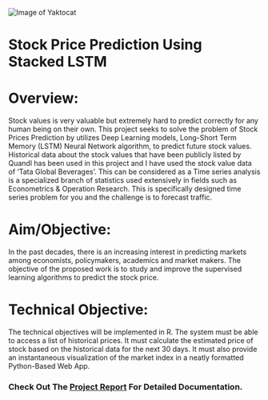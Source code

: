 ![Image of Yaktocat](https://drive.google.com/uc?export=view&id=1Xcvm9JSl5dEJ2jmxEmy-TMh_ezooPWVy)


# Stock Price Prediction Using Stacked LSTM

# Overview:
Stock values is very valuable but extremely hard to predict correctly for any human being on their own. This project seeks to solve the problem of Stock Prices Prediction by utilizes Deep Learning models, Long-Short Term Memory (LSTM) Neural Network algorithm, to predict future stock values.  Historical data about the stock values that have been publicly listed by Quandl has been used in this project and I have used the stock value data of ‘Tata Global Beverages’. This can be considered as a Time series analysis is a specialized branch of statistics used extensively in fields such as Econometrics & Operation Research. This is specifically designed time series problem for you and the challenge is to forecast traffic.


# Aim/Objective:
In the past decades, there is an increasing interest in predicting markets among economists, policymakers, academics and market makers. The objective of the proposed work is to study and improve the supervised learning algorithms to predict the stock price.


# Technical Objective:
The technical objectives will be implemented in R. The system must be able to access a list of historical prices. It must calculate the estimated price of stock based on the historical data for the next 30 days. It must also provide an instantaneous visualization of the market index in a neatly formatted Python-Based Web App.

### Check Out The [Project Report](https://github.com/jackpraveenraj/Stock_Prediction_Using_LSTM/blob/main/Stock%20Prediction%20Project%20Report%20Github.pdf) For Detailed Documentation.
